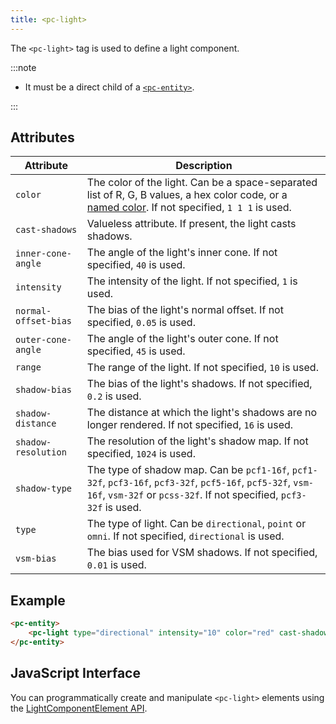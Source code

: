 ```yaml
---
title: <pc-light>
---
```


The `<pc-light>` tag is used to define a light component.

:::note

* It must be a direct child of a [`<pc-entity>`](../pc-entity).

:::

## Attributes

| Attribute | Description |
| --- | --- |
| `color` | The color of the light. Can be a space-separated list of R, G, B values, a hex color code, or a [named color](https://github.com/playcanvas/web-components/blob/main/src/colors.ts). If not specified, `1 1 1` is used. |
| `cast-shadows` | Valueless attribute. If present, the light casts shadows. |
| `inner-cone-angle` | The angle of the light's inner cone. If not specified, `40` is used. |
| `intensity` | The intensity of the light. If not specified, `1` is used. |
| `normal-offset-bias` | The bias of the light's normal offset. If not specified, `0.05` is used. |
| `outer-cone-angle` | The angle of the light's outer cone. If not specified, `45` is used. |
| `range` | The range of the light. If not specified, `10` is used. |
| `shadow-bias` | The bias of the light's shadows. If not specified, `0.2` is used. |
| `shadow-distance` | The distance at which the light's shadows are no longer rendered. If not specified, `16` is used. |
| `shadow-resolution` | The resolution of the light's shadow map. If not specified, `1024` is used. |
| `shadow-type` | The type of shadow map. Can be `pcf1-16f`, `pcf1-32f`, `pcf3-16f`, `pcf3-32f`, `pcf5-16f`, `pcf5-32f`, `vsm-16f`, `vsm-32f` or `pcss-32f`. If not specified, `pcf3-32f` is used. |
| `type` | The type of light. Can be `directional`, `point` or `omni`. If not specified, `directional` is used. |
| `vsm-bias` | The bias used for VSM shadows. If not specified, `0.01` is used. |

## Example

```html
<pc-entity>
    <pc-light type="directional" intensity="10" color="red" cast-shadows></pc-light>
</pc-entity>
```

## JavaScript Interface

You can programmatically create and manipulate `<pc-light>` elements using the [LightComponentElement API](https://api.playcanvas.com/classes/EngineWebComponents.LightComponentElement.html).
